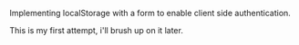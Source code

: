 Implementing localStorage with a form to enable client side authentication.

This is my first attempt, i'll brush up on it later.
